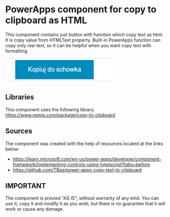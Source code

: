 # PowerApps component for copy to clipboard as HTML
This component contains just button with function which copy text as html. It is copy value from HTMLText property. Built-in PowerApps function can copy only raw text, so it can be helpful when you want copy text with formatting.

![Component](/Docs/component.png?raw=true "Component") 



## Libraries
This component uses the following library.
https://www.npmjs.com/package/copy-to-clipboard

## Sources
The component was created with the help of resources located at the links below:
- https://learn.microsoft.com/en-us/power-apps/developer/component-framework/implementing-controls-using-typescript?tabs=before
- https://github.com/TBag/power-apps-copy-text-to-clipboard

## IMPORTANT
The component is provied "AS IS", without warranty of any kind. You can use it, copy it and modify it as you wish, but there is no guarantee that it will work or cause any damage.
